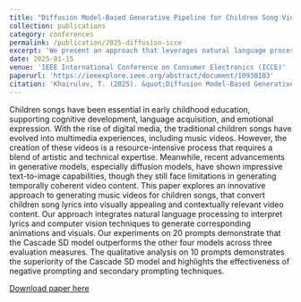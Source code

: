 ```yaml
---
title: "Diffusion Model-Based Generative Pipeline for Children Song Video"
collection: publications
category: conferences
permalink: /publication/2025-diffusion-icce
excerpt: 'We present an approach that leverages natural language processing and diffusion-based generative models to automatically create music videos for children’s songs from lyrics, with experiments on 20 prompts showing that the Cascade SD model outperforms four alternatives across multiple evaluation metrics.'
date: 2025-01-15
venue: 'IEEE International Conference on Consumer Electronics (ICCE)'
paperurl: 'https://ieeexplore.ieee.org/abstract/document/10930103'
citation: 'Khairulov, T. (2025). &quot;Diffusion Model-Based Generative Pipeline for Children Song Video.&quot; <i>IEEE International Conference on Consumer Electronics (ICCE)</i>.'
---
```


Children songs have been essential in early childhood education, supporting cognitive development, language acquisition, and emotional expression. With the rise of digital media, the traditional children songs have evolved into multimedia experiences, including music videos. However, the creation of these videos is a resource-intensive process that requires a blend of artistic and technical expertise. Meanwhile, recent advancements in generative models, especially diffusion models, have shown impressive text-to-image capabilities, though they still face limitations in generating temporally coherent video content. This paper explores an innovative approach to generating music videos for children songs, that convert children song lyrics into visually appealing and contextually relevant video content. Our approach integrates natural language processing to interpret lyrics and computer vision techniques to generate corresponding animations and visuals. Our experiments on 20 prompts demonstrate that the Cascade SD model outperforms the other four models across three evaluation measures. The qualitative analysis on 10 prompts demonstrates the superiority of the Cascade SD model and highlights the effectiveness of negative prompting and secondary prompting techniques.

[Download paper here](https://ieeexplore.ieee.org/abstract/document/10930103)